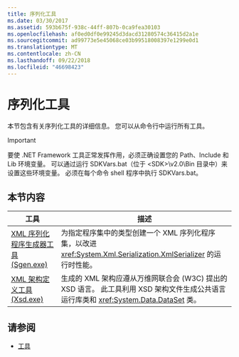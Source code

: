 ```yaml
---
title: 序列化工具
ms.date: 03/30/2017
ms.assetid: 593b675f-938c-44ff-807b-0ca9fea30103
ms.openlocfilehash: af0ed0df0e99245d3dacd31280574c36415d2a1e
ms.sourcegitcommit: ad99773e5e45068ce03b99518008397e1299e0d1
ms.translationtype: MT
ms.contentlocale: zh-CN
ms.lasthandoff: 09/22/2018
ms.locfileid: "46698423"
---
```

# <a name="serialization-tools"></a>序列化工具
本节包含有关序列化工具的详细信息。 您可以从命令行中运行所有工具。  
  
> [!IMPORTANT]
>  要使 .NET Framework 工具正常发挥作用，必须正确设置您的 Path、Include 和 Lib 环境变量。 可以通过运行 SDKVars.bat（位于 \<SDK>\v2.0\Bin 目录中）来设置这些环境变量。 必须在每个命令 shell 程序中执行 SDKVars.bat。  
  
## <a name="in-this-section"></a>本节内容  
  
|工具|描述|  
|----------|-----------------|  
|[XML 序列化程序生成器工具 (Sgen.exe)](../../../docs/standard/serialization/xml-serializer-generator-tool-sgen-exe.md)|为指定程序集中的类型创建一个 XML 序列化程序集，以改进 <xref:System.Xml.Serialization.XmlSerializer> 的运行时性能。|  
|[XML 架构定义工具 (Xsd.exe)](../../../docs/standard/serialization/xml-schema-definition-tool-xsd-exe.md)|生成的 XML 架构应遵从万维网联合会 (W3C) 提出的 XSD 语言。 此工具利用 XSD 架构文件生成公共语言运行库类和 <xref:System.Data.DataSet> 类。|  
  
## <a name="see-also"></a>请参阅

- [工具](../../../docs/framework/tools/index.md)
